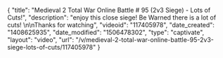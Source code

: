{
    "title": "Medieval 2 Total War Online Battle # 95 (2v3 Siege) - Lots of Cuts!",
    "description": "enjoy this close siege!  Be Warned there is a lot of cuts! \n\nThanks for watching",
    "videoid": "117405978",
    "date_created": "1408625935",
    "date_modified": "1506478302",
    "type": "captivate",
    "layout": "video",
    "url": "\/v\/medieval-2-total-war-online-battle-95-2v3-siege-lots-of-cuts\/117405978"
}